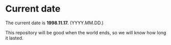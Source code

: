 # Current date

The current date is **1998.11.17.** (YYYY.MM.DD.)

This repository will be good when the world ends, so we will know how long it lasted.